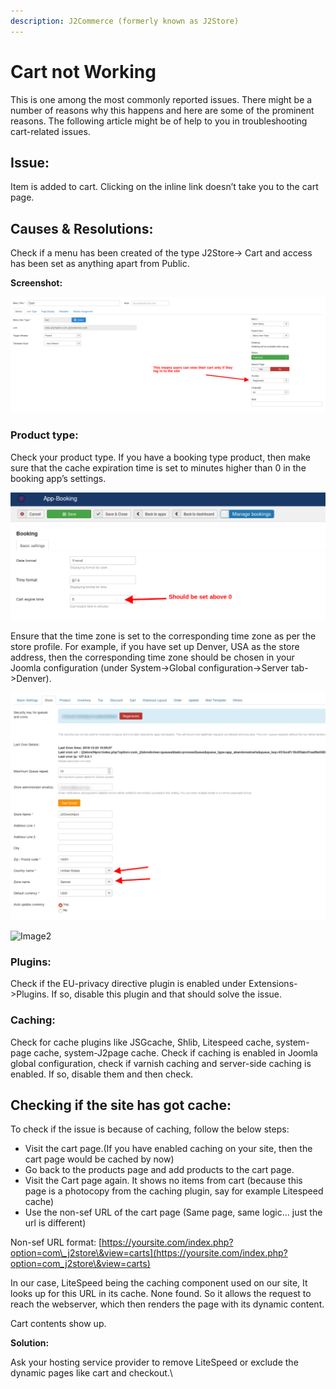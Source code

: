 ```yaml
---
description: J2Commerce (formerly known as J2Store)
---
```


# Cart not Working

This is one among the most commonly reported issues. There might be a number of reasons why this happens and here are some of the prominent reasons. The following article might be of help to you in troubleshooting cart-related issues.

## Issue: <a href="#issue" id="issue"></a>

Item is added to cart. Clicking on the inline link doesn’t take you to the cart page.

## Causes & Resolutions: <a href="#causes--resolutions" id="causes--resolutions"></a>

Check if a menu has been created of the type J2Store-> Cart and access has been set as anything apart from Public.

**Screenshot:**

![cart menu](https://raw.githubusercontent.com/j2store/doc-images/master/troubleshooting-guide/cart-not-working/cart-menu.png)

### Product type: <a href="#product-type" id="product-type"></a>

Check your product type. If you have a booking type product, then make sure that the cache expiration time is set to minutes higher than 0 in the booking app’s settings.

![Product type](https://raw.githubusercontent.com/j2store/doc-images/master/troubleshooting-guide/cart-not-working/image.png)

Ensure that the time zone is set to the corresponding time zone as per the store profile. For example, if you have set up Denver, USA as the store address, then the corresponding time zone should be chosen in your Joomla configuration (under System->Global configuration->Server tab->Denver).

![configuration](https://raw.githubusercontent.com/j2store/doc-images/master/troubleshooting-guide/cart-not-working/config.png)

![Image2](https://raw.githubusercontent.com/j2store/doc-images/master/troubleshooting-guide/cart-not-working/image%20\(2\).png)

### Plugins: <a href="#plugins" id="plugins"></a>

Check if the EU-privacy directive plugin is enabled under Extensions->Plugins. If so, disable this plugin and that should solve the issue.

### Caching: <a href="#caching" id="caching"></a>

Check for cache plugins like JSGcache, Shlib, Litespeed cache, system-page cache, system-J2page cache. Check if caching is enabled in Joomla global configuration, check if varnish caching and server-side caching is enabled. If so, disable them and then check.

## Checking if the site has got cache: <a href="#checking-if-the-site-has-got-cache" id="checking-if-the-site-has-got-cache"></a>

To check if the issue is because of caching, follow the below steps:

* Visit the cart page.(If you have enabled caching on your site, then the cart page would be cached by now)
* Go back to the products page and add products to the cart page.
* Visit the Cart page again. It shows no items from cart (because this page is a photocopy from the caching plugin, say for example Litespeed cache)
* Use the non-sef URL of the cart page (Same page, same logic… just the url is different)

Non-sef URL format: [https://yoursite.com/index.php?option=com\_j2store\&view=carts](https://yoursite.com/index.php?option=com_j2store\&view=carts)

In our case, LiteSpeed being the caching component used on our site, It looks up for this URL in its cache. None found. So it allows the request to reach the webserver, which then renders the page with its dynamic content.

Cart contents show up.

**Solution:**

Ask your hosting service provider to remove LiteSpeed or exclude the dynamic pages like cart and checkout.\\
